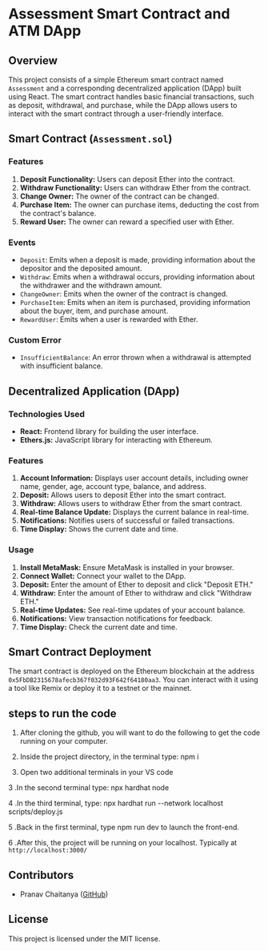 # Assessment Smart Contract and ATM DApp

## Overview

This project consists of a simple Ethereum smart contract named `Assessment` and a corresponding decentralized application (DApp) built using React. The smart contract handles basic financial transactions, such as deposit, withdrawal, and purchase, while the DApp allows users to interact with the smart contract through a user-friendly interface.

## Smart Contract (`Assessment.sol`)

### Features

1. **Deposit Functionality:** Users can deposit Ether into the contract.
2. **Withdraw Functionality:** Users can withdraw Ether from the contract.
3. **Change Owner:** The owner of the contract can be changed.
4. **Purchase Item:** The owner can purchase items, deducting the cost from the contract's balance.
5. **Reward User:** The owner can reward a specified user with Ether.

### Events

- `Deposit`: Emits when a deposit is made, providing information about the depositor and the deposited amount.
- `Withdraw`: Emits when a withdrawal occurs, providing information about the withdrawer and the withdrawn amount.
- `ChangeOwner`: Emits when the owner of the contract is changed.
- `PurchaseItem`: Emits when an item is purchased, providing information about the buyer, item, and purchase amount.
- `RewardUser`: Emits when a user is rewarded with Ether.

### Custom Error

- `InsufficientBalance`: An error thrown when a withdrawal is attempted with insufficient balance.

## Decentralized Application (DApp)

### Technologies Used

- **React:** Frontend library for building the user interface.
- **Ethers.js:** JavaScript library for interacting with Ethereum.

### Features

1. **Account Information:** Displays user account details, including owner name, gender, age, account type, balance, and address.
2. **Deposit:** Allows users to deposit Ether into the smart contract.
3. **Withdraw:** Allows users to withdraw Ether from the smart contract.
4. **Real-time Balance Update:** Displays the current balance in real-time.
5. **Notifications:** Notifies users of successful or failed transactions.
6. **Time Display:** Shows the current date and time.

### Usage

1. **Install MetaMask:** Ensure MetaMask is installed in your browser.
2. **Connect Wallet:** Connect your wallet to the DApp.
3. **Deposit:** Enter the amount of Ether to deposit and click "Deposit ETH."
4. **Withdraw:** Enter the amount of Ether to withdraw and click "Withdraw ETH."
5. **Real-time Updates:** See real-time updates of your account balance.
6. **Notifications:** View transaction notifications for feedback.
7. **Time Display:** Check the current date and time.

## Smart Contract Deployment

The smart contract is deployed on the Ethereum blockchain at the address `0x5FbDB2315678afecb367f032d93F642f64180aa3`. You can interact with it using a tool like Remix or deploy it to a testnet or the mainnet.

## steps to run the code 

1. After cloning the github, you will want to do the following to get the code running on your computer.

2. Inside the project directory, in the terminal type: npm i

3. Open two additional terminals in your VS code

3 .In the second terminal type: npx hardhat node

4 .In the third terminal, type: npx hardhat run --network localhost scripts/deploy.js

5 .Back in the first terminal, type npm run dev to launch the front-end.

6 .After this, the project will be running on your localhost. Typically at `http://localhost:3000/`


## Contributors

- Pranav Chaitanya ([GitHub](https://github.com/pranavchaitanya))

## License

This project is licensed under the MIT license.
